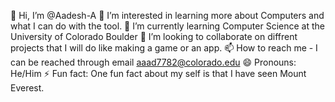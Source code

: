 👋 Hi, I’m @Aadesh-A
👀 I’m interested in learning more about Computers and what I can do with the tool.
🌱 I’m currently learning Computer Science at the University of Colorado Boulder
💞️ I’m looking to collaborate on diffrent projects that I will do like making a game or an app.
📫 How to reach me - I can be reached through email aaad7782@colorado.edu
😄 Pronouns: He/Him
⚡ Fun fact: One fun fact about my self is that I have seen Mount Everest.
